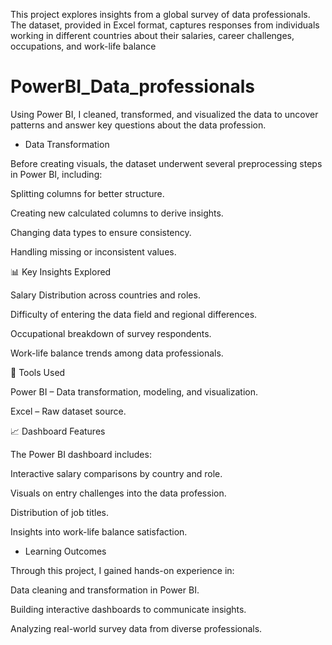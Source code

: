 This project explores insights from a global survey of data professionals. The dataset, provided in Excel format, captures responses from individuals working in different countries about their salaries, career challenges, occupations, and work-life balance

# PowerBI_Data_professionals
Using Power BI, I cleaned, transformed, and visualized the data to uncover patterns and answer key questions about the data profession.


- Data Transformation

Before creating visuals, the dataset underwent several preprocessing steps in Power BI, including:

Splitting columns for better structure.

Creating new calculated columns to derive insights.

Changing data types to ensure consistency.

Handling missing or inconsistent values.

📊 Key Insights Explored

Salary Distribution across countries and roles.

Difficulty of entering the data field and regional differences.

Occupational breakdown of survey respondents.

Work-life balance trends among data professionals.

🚀 Tools Used

Power BI – Data transformation, modeling, and visualization.

Excel – Raw dataset source.

📈 Dashboard Features

The Power BI dashboard includes:

Interactive salary comparisons by country and role.

Visuals on entry challenges into the data profession.

Distribution of job titles.

Insights into work-life balance satisfaction.

- Learning Outcomes

Through this project, I gained hands-on experience in:

Data cleaning and transformation in Power BI.

Building interactive dashboards to communicate insights.

Analyzing real-world survey data from diverse professionals.

